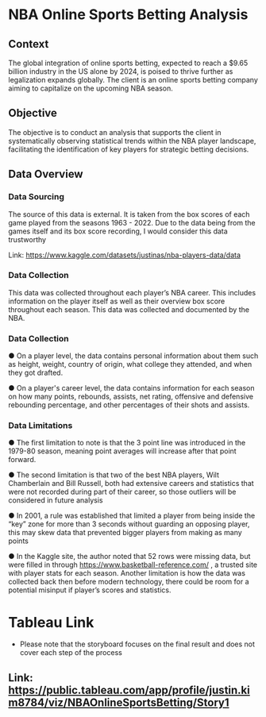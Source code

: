 # NBA Online Sports Betting Analysis
## Context

The global integration of online sports betting, expected to reach a $9.65 billion industry in the US alone by 2024, is poised to thrive further as legalization expands globally. The client is an online sports betting company aiming to capitalize on the upcoming NBA season.

## Objective

The objective is to conduct an analysis that supports the client  in systematically observing statistical trends within the NBA player landscape, facilitating the identification of key players for strategic betting decisions.

## Data Overview

### Data Sourcing

The source of this data is external. It is taken from the box scores of each game played from the seasons 1963 - 2022. Due to the data being from the games itself and its box score recording, I would consider this data trustworthy

Link: https://www.kaggle.com/datasets/justinas/nba-players-data/data  

### Data Collection

This data was collected throughout each player’s NBA career. This includes information on the player itself as well as their overview box score throughout each season. This data was collected and documented by the NBA.

### Data Collection
● On a player level, the data contains personal information about them such as height, weight, country of origin, what college they attended, and when they got drafted.

● On a player's career level, the data contains information for each season on how many points, rebounds, assists, net rating, offensive and defensive rebounding percentage, and other percentages of their shots and assists.

### Data Limitations

● The first limitation to note is that the 3 point line was introduced in the 1979-80 season, meaning point averages will increase after that point forward.

● The second limitation is that two of the best NBA players, Wilt Chamberlain and Bill Russell, both had extensive careers and statistics that were not recorded during part of their career, so those outliers will be considered in future analysis

● In 2001, a rule was established that limited a player from being inside the “key” zone for more than 3 seconds without guarding an opposing player, this may skew data that prevented bigger players from making as many points

● In the Kaggle site, the author noted that 52 rows were missing data, but were filled in through https://www.basketball-reference.com/ , a trusted site with player stats for each season.
Another limitation is how the data was collected back then before modern technology, there could be room for a potential misinput if player’s scores and statistics.


# Tableau Link

* Please note that the storyboard focuses on the final result and does not cover each step of the process
## Link: https://public.tableau.com/app/profile/justin.kim8784/viz/NBAOnlineSportsBetting/Story1 

